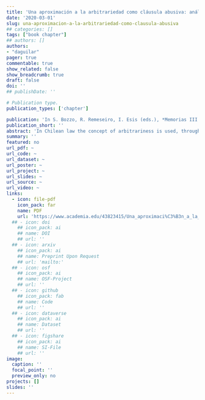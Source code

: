 ```yaml
---
title: 'Una aproximación a la arbitrariedad como cláusula abusiva: análisis a la cláusula del no-show'
date: '2020-03-01'
slug: una-aproximacion-a-la-arbitrariedad-como-clausula-abusiva
## categories: []
tags: ["book chapter"]
## authors: []
authors:
- "daguilar"
pager: true
commentable: true
show_related: false
show_breadcrumb: true
draft: false
doi: ''
## publishDate: ''

# Publication type.
publication_types: ['chapter']

publication: 'In S. Bozzo, R. Remeseiro, I. Esis (eds.), *Memorias III Congreso Internacional de Regulación y Consumo*. Santiago: RIL Editores'
publication_short: ''
abstract: 'In Chilean law the concept of arbitrariness is used, through article 16 letter a) of Law 19.496, as a cause to determine the abusiveness of a clause in an adhesion contract, however, what is meant by that is not defined. This article addresses the notion of abusive clauses and, specifically, the concept of arbitrariness, using a case of the air travel market as an example, with the aim of lending support to the invocation that is made of said rule. Based on a comparative analysis to understand the treatment that different Latin American legislations make about abusive clauses and arbitrariness as a causal, the criteria that the National Consumer Service (SERNAC) has used in Chile to impute it will be investigated; proceeding to expose some of the jurisprudential criteria that have been developed to sanction their violation. Finally, after examining the «no show» clause, it is thought that, even though the Chilean law does not provide a definition for the concept of arbitrariness, it is possible to conclude, from the jurisprudence, that this refers to any contractual clause where it is possible to observe a position of exorbitant abuse with correlative risk of detriment and subordination of the weak counterparty and that does not have a justification that explains it.'
summary: ''
featured: no
url_pdf: ~
url_code: ~
url_dataset: ~
url_poster: ~
url_project: ~
url_slides: ~
url_source: ~
url_video: ~
links:
  - icon: file-pdf
    icon_pack: far
    name: PDF
    url: 'https://www.academia.edu/43823415/Una_aproximaci%C3%B3n_a_la_arbitrariedad_como_cl%C3%A1usula_abusiva_an%C3%A1lisis_a_la_cl%C3%A1usula_del_no_show'
  ## - icon: doi
    ## icon_pack: ai
    ## name: DOI
    ## url: ''
  ## - icon: arxiv
    ## icon_pack: ai
    ## name: Preprint Upon Request
    ## url: 'mailto:'
  ## - icon: osf
    ## icon_pack: ai
    ## name: OSF-Project
    ## url: ''
  ## - icon: github
    ## icon_pack: fab
    ## name: Code
    ## url: ''
  ## - icon: dataverse
    ## icon_pack: ai
    ## name: Dataset
    ## url: ''
  ## - icon: figshare
    ## icon_pack: ai
    ## name: SI-File
    ## url: ''
image:
  caption: ''
  focal_point: ''
  preview_only: no
projects: []
slides: ''
---
```

